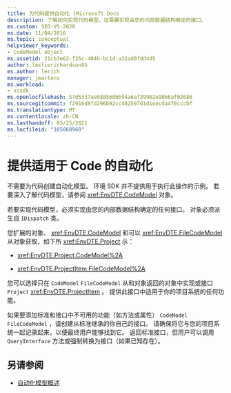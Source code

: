 ```yaml
---
title: 为代码提供自动化 |Microsoft Docs
description: 了解如何实现代码模型，这需要实现由您的内部数据结构确定的接口。
ms.custom: SEO-VS-2020
ms.date: 11/04/2016
ms.topic: conceptual
helpviewer_keywords:
- CodeModel object
ms.assetid: 21cb3e63-f25c-404b-bc1d-a32ad0fdd4d5
author: leslierichardson95
ms.author: lerich
manager: jmartens
ms.workload:
- vssdk
ms.openlocfilehash: 57d5337ae088560bb94a6af39902e90b6af02686
ms.sourcegitcommit: f2916d8fd296b92cc402597d1d1eecda4f6cccbf
ms.translationtype: MT
ms.contentlocale: zh-CN
ms.lasthandoff: 03/25/2021
ms.locfileid: "105060960"
---
```

# <a name="providing-automation-for-code"></a>提供适用于 Code 的自动化
不需要为代码创建自动化模型。 环境 SDK 并不提供用于执行此操作的示例。 若要深入了解代码模型，请参阅 <xref:EnvDTE.CodeModel> 对象。

 若要实现代码模型，必须实现由您的内部数据结构确定的任何接口。 对象必须派生自 `IDispatch` 类。

 您扩展的对象、 <xref:EnvDTE.CodeModel> 和可以 <xref:EnvDTE.FileCodeModel> 从对象获取，如下所 <xref:EnvDTE.Project> 示：

- <xref:EnvDTE.Project.CodeModel%2A>

- <xref:EnvDTE.ProjectItem.FileCodeModel%2A>

 您可以选择只在 `CodeModel` `FileCodeModel` 从和对象返回的对象中实现或接口 `Project` <xref:EnvDTE.ProjectItem> 。 提供此接口中适用于你的项目系统的任何功能。

 如果要添加标准和接口中不可用的功能（如方法或属性） `CodeModel` `FileCodeModel` ，请创建从标准继承的你自己的接口。 请确保将它与您的项目系统一起记录起来，以便最终用户能够找到它。 返回标准接口，但用户可以调用 `QueryInterface` 方法或强制转换为接口（如果已知存在）。

## <a name="see-also"></a>另请参阅
- [自动化模型概述](../../extensibility/internals/automation-model-overview.md)
